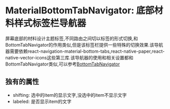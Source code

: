 # MaterialBottomTabNavigator: 底部材料样式标签栏导航器

屏幕底部的材料设计主题标签,不同路由之间切以标签的形式切换,和BottomTabNavigator的作用类似,但是该标签栏提供一些特殊的切换效果.该导航器需要依赖react-navigation-material-bottom-tabs,react-native-paper,react-native-vector-icons这些第三库.该导航器的使用和相关设置都和BottomTabNavigator类似,可以参考[BottomTabNavigator]('./BottomTabNavigator.md')

## 独有的属性

* shifting: 选中的item的显示文字,没选中的item不显示文字
* labeled: 是否显示item的文字
